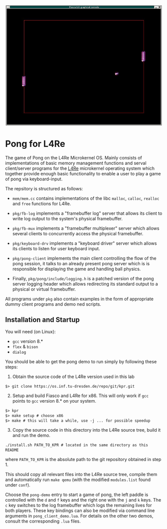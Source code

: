 <p align="center">
  <img width="500" src="preview.jpg">
</p>

# Pong for L4Re

The game of Pong on the L4Re Microkernel OS.  Mainly consists of
implementations of basic memory management functions and serval client/server
programs for the [L4Re](https://github.com/kernkonzept/l4re-core) microkernel
operating system which together provide enough basic functionality to enable a
user to play a game of pong via keyboard-input.

The repsitory is structured as follows:

* `mem/mem.cc` contains implementations of the libc `malloc`, `calloc`,
  `realloc` and `free` functions for L4Re.

* `pkg/fb-log` implements a "framebuffer log" server that allows its client to
  write log output to the system's physical framebuffer.

* `pkg/fb-mux` implements a "framebuffer multiplexer" server which allows
  several clients to concurrently access the physical framebuffer.

* `pkg/keyboard-drv` implements a "keyboard driver" server which allows its
  clients to listen for user keyboard input.

* `pkg/pong-client` implements the main client controlling the flow of the pong
  session, it talks to an already present pong server which is is responsible
  for displaying the game and handling ball physics.

* Finally, `pkg/pong/include/logging.h` is a patched version of the pong server
  logging header which allows redirecting its standard output to a physical or
  virtual framebuffer.

All programs under `pkg` also contain examples in the form of appropriate dummy
client programs and demo ned scripts.

## Installation and Startup

You will need (on Linux):
* `gcc` version 8.\*
* `flex` & `bison`
* `dialog`

You should be able to get the pong demo to run simply by following these steps:

1. Obtain the source code of the L4Re version used in this lab

```
$> git clone https://os.inf.tu-dresden.de/repo/git/kpr.git
```

2. Setup and build Fiasco and L4Re for x86. This will only work if `gcc` points
to `gcc` version 8.\* on your system.

```
$> kpr
$> make setup # choose x86
$> make # this will take a while, use -j ... for possible speedup
```

3. Copy the source code in this directory into the L4Re source tree, build it
and run the demo.

```
./install.sh PATH_TO_KPR # located in the same directory as this README
```

where `PATH_TO_KPR` is the absolute path to the git repository obtained in step 1.

This should copy all relevant files into the L4Re source tree, compile them
and automatically run `make qemu` (with the modified `modules.list` found under
`conf`).

Choose the `pong-demo` entry to start a game of pong, the left paddle is
controlled with the `d` and `f` keys and the right one with the `j` and `k`
keys. The `c` key switches to the log framebuffer which logs the remaining
lives for both players. These key bindings can also be modified via command
line arguments in `pong_client_demo.lua`. For details on the other two demos,
consult the corresponding `.lua` files.
